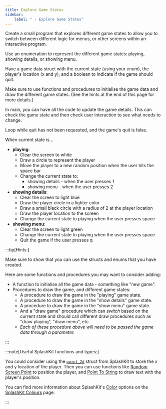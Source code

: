 ```yaml
---
title: Explore Game States
sidebar:
    label: " - Explore Game States"
---
```


Create a small program that explores different game states to allow you to switch between different logic for menus, or other screens within an interactive program.

Use an enumeration to represent the different game states: playing, showing details, or showing menu.

Have a game data struct with the current state (using your enum), the player's location (x and y), and a boolean to indicate if the game should quit.

Make sure to use functions and procedures to initialise the game data and draw the different game states. (See the hints at the end of this page for more details.)

In main, you can have all the code to update the game details. This can check the game state and then check user interaction to see what needs to change.

Loop while quit has not been requested, and the game's quit is false.

When current state is...

- **playing**:
  - Clear the screen to white
  - Draw a circle to represent the player
  - Move the player to a new random position when the user hits the space bar
  - Change the current state to:
    - showing details - when the user presses 1
    - showing menu - when the user presses 2
- **showing details**:
  - Clear the screen to light blue
  - Draw the player circle in a lighter color
  - Draw a small black circle with a radius of 2 at the player location
  - Draw the player location to the screen
  - Change the current state to playing when the user presses space
- **showing menu**:
  - Clear the screen to light green
  - Change the current state to playing when the user presses space
  - Quit the game if the user presses q

:::tip[Hints:]

Make sure to show that you can use the structs and enums that you have created.

Here are some functions and procedures you may want to consider adding:

- A function to initialise all the game data - something like "new game".
- Procedures to draw the game, and different game states:
  - A procedure to draw the game in the "playing" game state.
  - A procedure to draw the game in the "show details" game state.
  - A procedure to draw the game in the "show menu" game state.
  - And a "draw game" procedure which can *switch* based on the current state and should call different draw procedures such as "draw playing", "draw menu", etc.
  - *Each of these procedure above will need to be passed the game data through a parameter.*

:::

:::note[Useful SplashKit functions and types:]

You could consider using the [`point_2d`](https://splashkit.io/api/types/#point-2d) struct from SplashKit to store the x and y location of the player. Then you can use functions like [Random Screen Point](https://splashkit.io/api/geometry/#random-screen-point) to position the player, and [Point To String](https://splashkit.io/api/geometry/#point-to-string) to draw text with the player's position.

You can find more information about SplashKit's [Color](https://splashkit.io/api/color/) options on the [SplashKit Colours](https://splashkit.io/guides/getting-started/11-colour-generator/) page.

:::

